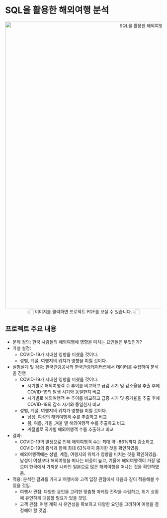 # SQL을 활용한 해외여행 분석
<div align="center"> <a href="https://github.com/hyenns/SQL_project/blob/main/SQL%E1%84%8B%E1%85%B3%E1%86%AF%20%E1%84%92%E1%85%AA%E1%86%AF%E1%84%8B%E1%85%AD%E1%86%BC%E1%84%92%E1%85%A1%E1%86%AB%20%E1%84%92%E1%85%A2%E1%84%8B%E1%85%AC%E1%84%8B%E1%85%A7%E1%84%92%E1%85%A2%E1%86%BC%20%E1%84%87%E1%85%AE%E1%86%AB%E1%84%89%E1%85%A5%E1%86%A8.pdf"> <img width="919" alt="SQL을 활용한 해외여행 분석 메인" src="https://github.com/user-attachments/assets/24b63883-44a3-48dc-8834-e2fed514980f"> </a> </div> <div align="center"> 👆🏻 이미지를 클릭하면 프로젝트 PDF를 보실 수 있습니다. 👆🏻 </div>

## 프로젝트 주요 내용
- 문제 정의: 한국 사람들의 해외여행에 영향을 미치는 요인들은 무엇인가?
- 가설 설정:
    - COVID-19가 지대한 영향을 미쳤을 것이다.
    - 성별, 계절, 여행지의 위치가 영향을 미칠 것이다.
- 실험설계 및 검증: 한국관광공사와 한국관광데이터랩에서 데이터를 수집하여 분석을 진행
    - COVID-19가 지대한 영향을 미쳤을 것이다.
        - 시기별로 해외여행객 수 추이를 비교하고 급감 시기 및 감소율을 추출 후에 COVID-19의 발생 시기와 동일한지 비교
        - 시기별로 해외여행객 수 추이를 비교하고 급증 시기 및 증가율을 추출 후에 COVID-19의 감소 시기와 동일한지 비교
    - 성별, 계절, 여행지의 위치가 영향을 미칠 것이다.
        - 남성, 여성의 해외여행객 수를 추출하고 비교
        - 봄, 여름, 가을 ,겨울 별 해외여행객 수를 추출하고 비교
        - 계절별로 국가별 해외여행객 수를 추출하고 비교
- 결과:
    - COVID-19의 발생으로 인해 해외여행객 수는 최대 약 -86%까지 감소하고 COVID-19의 종식과 함께 최대 63%까지 증가한 것을 확인하였음.
    - 해외여행객에는 성별, 계절, 여행지의 위치가 영향을 미치는 것을 확인하였음. 남성이 여성보다 해외여행을 떠나는 비중이 높고, 겨울에 해외여행객이 가장 많으며 한국에서 가까운 나라인 일본으로 많은 해외여행을 떠나는 것을 확인하였음.
- 적용: 분석한 결과를 가지고 여행사와 고객 입장 관점에서 다음과 같이 적용해볼 수 있을 것임.
    - 여행사 관점: 다양한 요인을 고려한 맞춤형 마케팅 전략을 수립하고, 위기 상황에 유연하게 대응할 필요가 있을 것임.
    - 고객 관점: 여행 계획 시 유연성을 확보하고 다양한 요인을 고려하여 여행을 결정해야 할 것임.
